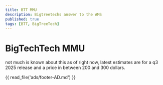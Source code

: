 ```yaml
---
title: BTT MMU
description: Bigtreetechs answer to the AMS
published: true
tags: [BTT, BigTreeTech]
---
```


# BigTechTech MMU
not much is known about this as of right now, latest estimates are for a q3 2025 release and a price in between 200 and 300 dollars.

{{ read_file('ads/footer-AD.md') }}
